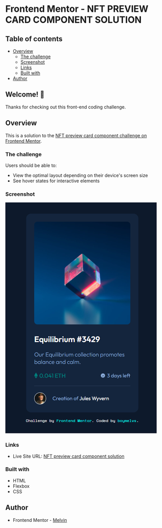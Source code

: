 # Frontend Mentor - NFT PREVIEW CARD COMPONENT SOLUTION

## Table of contents

-  [Overview](#overview)
   -  [The challenge](#the-challenge)
   -  [Screenshot](#screenshot)
   -  [Links](#links)
   -  [Built with](#built-with)
-  [Author](#author)

## Welcome! 👋

Thanks for checking out this front-end coding challenge.

## Overview

This is a solution to the [NFT preview card component challenge on Frontend Mentor](https://www.frontendmentor.io/challenges/nft-preview-card-component-SbdUL_w0U).

### The challenge

Users should be able to:

-  View the optimal layout depending on their device's screen size
-  See hover states for interactive elements

### Screenshot

![NFT preview card component solution](./design/desktop-design.png)

### Links

-  Live Site URL: [NFT preview card component solution](https://boymelvs.github.io/nft-preview-card-component-main/)

### Built with

-  HTML
-  Flexbox
-  CSS

## Author

-  Frontend Mentor - [Melvin](https://www.frontendmentor.io/profile/boymelvs)

